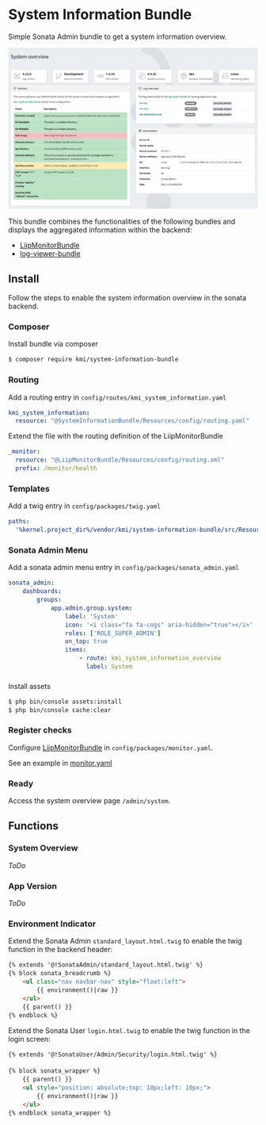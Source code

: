# System Information Bundle

Simple Sonata Admin bundle to get a system information overview. 

![Screenshot](docs/img/screenshot.png "Screenshot")

This bundle combines the functionalities of the following bundles and displays the aggregated information within the backend:

- [LiipMonitorBundle](https://github.com/liip/LiipMonitorBundle)
- [log-viewer-bundle](https://github.com/evotodi/log-viewer-bundle)

## Install

Follow the steps to enable the system information overview in the sonata backend.

### Composer

Install bundle via composer
```bash
$ composer require kmi/system-information-bundle
```

### Routing

Add a routing entry in `config/routes/kmi_system_information.yaml`
```yaml
kmi_system_information:
  resource: "@SystemInformationBundle/Resources/config/routing.yaml"
```

Extend the file with the routing definition of the LiipMonitorBundle
```yaml
_monitor:
  resource: "@LiipMonitorBundle/Resources/config/routing.xml"
  prefix: /monitor/health
```

### Templates

Add a twig entry in `config/packages/twig.yaml`
```yaml
paths:
  '%kernel.project_dir%/vendor/kmi/system-information-bundle/src/Resources/views': SystemInformationBundle
```

### Sonata Admin Menu

Add a sonata admin menu entry in `config/packages/sonata_admin.yaml`
```yaml
sonata_admin:
    dashboards:
        groups:
            app.admin.group.system:
                label: 'System'
                icon: '<i class="fa fa-cogs" aria-hidden="true"></i>'
                roles: ['ROLE_SUPER_ADMIN']
                on_top: true
                items:
                    - route: kmi_system_information_overview
                      label: System
```

### 

Install assets
```bash
$ php bin/console assets:install
$ php bin/console cache:clear
```

### Register checks

Configure [LiipMonitorBundle](https://github.com/liip/LiipMonitorBundle) in `config/packages/monitor.yaml`.

See an example in [monitor.yaml](docs/examples/monitor.yaml)

### Ready

Access the system overview page `/admin/system`.

## Functions

### System Overview

_ToDo_

### App Version

_ToDo_

### Environment Indicator

Extend the Sonata Admin `standard_layout.html.twig` to enable the twig function in the backend header:

```html
{% extends '@!SonataAdmin/standard_layout.html.twig' %}
{% block sonata_breadcrumb %}
    <ul class="nav navbar-nav" style="float:left">
        {{ environment()|raw }}
    </ul>
    {{ parent() }}
{% endblock %}
```

Extend the Sonata User `login.html.twig` to enable the twig function in the login screen:

```html
{% extends '@!SonataUser/Admin/Security/login.html.twig' %}

{% block sonata_wrapper %}
    {{ parent() }}
    <ul style="position: absolute;top: 10px;left: 10px;">
        {{ environment()|raw }}
    </ul>
{% endblock sonata_wrapper %}
```